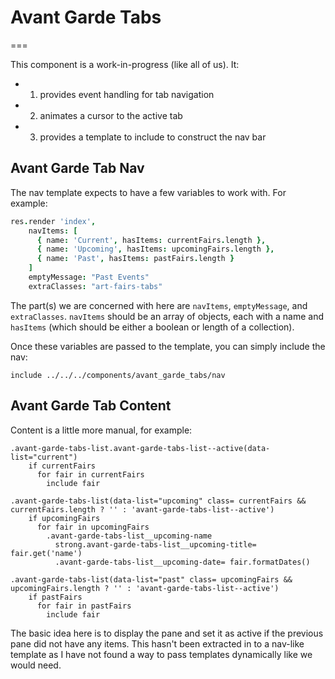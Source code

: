 # Avant Garde Tabs

===

This component is a work-in-progress (like all of us). It:

- 1.  provides event handling for tab navigation
- 2.  animates a cursor to the active tab
- 3.  provides a template to include to construct the nav bar

## Avant Garde Tab Nav

The nav template expects to have a few variables to work with. For example:

```coffeescript
res.render 'index',
    navItems: [
      { name: 'Current', hasItems: currentFairs.length },
      { name: 'Upcoming', hasItems: upcomingFairs.length },
      { name: 'Past', hasItems: pastFairs.length }
    ]
    emptyMessage: "Past Events"
    extraClasses: "art-fairs-tabs"
```

The part(s) we are concerned with here are `navItems`, `emptyMessage`, and `extraClasses`. `navItems` should be an array of objects, each with a name and `hasItems` (which should be either a boolean or length of a collection).

Once these variables are passed to the template, you can simply include the nav:

```
include ../../../components/avant_garde_tabs/nav
```

## Avant Garde Tab Content

Content is a little more manual, for example:

```
.avant-garde-tabs-list.avant-garde-tabs-list--active(data-list="current")
    if currentFairs
      for fair in currentFairs
        include fair

.avant-garde-tabs-list(data-list="upcoming" class= currentFairs && currentFairs.length ? '' : 'avant-garde-tabs-list--active')
    if upcomingFairs
      for fair in upcomingFairs
        .avant-garde-tabs-list__upcoming-name
          strong.avant-garde-tabs-list__upcoming-title= fair.get('name')
          .avant-garde-tabs-list__upcoming-date= fair.formatDates()

.avant-garde-tabs-list(data-list="past" class= upcomingFairs && upcomingFairs.length ? '' : 'avant-garde-tabs-list--active')
    if pastFairs
      for fair in pastFairs
        include fair

```

The basic idea here is to display the pane and set it as active if the previous pane did not have any items. This hasn't been extracted in to a nav-like template as I have not found a way to pass templates dynamically like we would need.
